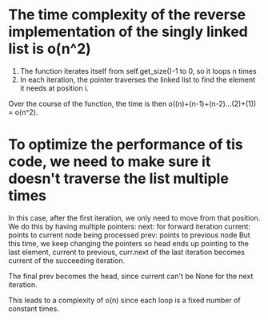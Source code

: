 # The time complexity of the reverse implementation of the singly linked list is o(n^2)
1) The function iterates itself from self.get_size()-1 to 0, so it loops n times
2) In each iteration, the pointer traverses the linked list to find the element it needs at position i.

Over the course of the function, the time is then o((n)+(n-1)+(n-2)...(2)+(1)) = o(n^2).

# To optimize the performance of tis code, we need to make sure it doesn't traverse the list multiple times
In this case, after the first iteration, we only need to move from that position.
We do this by having multiple pointers:
next: for forward iteration
current: points to current node being processed 
prev: points to previous node
But this time, we keep changing the pointers so head ends up pointing to the last element,
current to previous, curr.next of the last iteration becomes current of the succeeding iteration. 

The final prev becomes the head, since current can't be None for the next iteration.

This leads to a complexity of o(n) since each loop is a fixed number of constant times.
